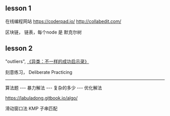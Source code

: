 
## lesson 1
在线编程网站
https://coderpad.io/
http://collabedit.com/

区块链， 链表，每个node 是 默克尔树

## lesson 2
"outliers",  [《异类：不一样的成功启示录》](https://read.douban.com/ebook/10580943/)

刻意练习， Deliberate Practicing


---
算法题 --- 暴力解法 --- 复杂的多少 --- 优化解法

https://labuladong.gitbook.io/algo/

滑动窗口法
KMP 子串匹配
